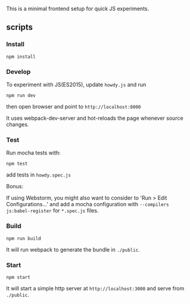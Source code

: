 This is a minimal frontend setup for quick JS experiments.

## scripts
### Install
```
npm install
```

### Develop
To experiment with JS(ES2015), update `howdy.js` and run

```
npm run dev
```

then open browser and point to `http://localhost:8000`

It uses webpack-dev-server and hot-reloads the page whenever source changes.

### Test
Run mocha tests with:

```
npm test
```

add tests in `howdy.spec.js`

Bonus:

If using Webstorm, you might also want to consider to 'Run > Edit Configurations...' and add a mocha configuration with `--compilers js:babel-register` for `*.spec.js` files.  


### Build
```
npm run build
```
It will run webpack to generate the bundle in `./public`. 

### Start
```
npm start
```

It will start a simple http server at `http://localhost:3000` and serve from `./public`.
